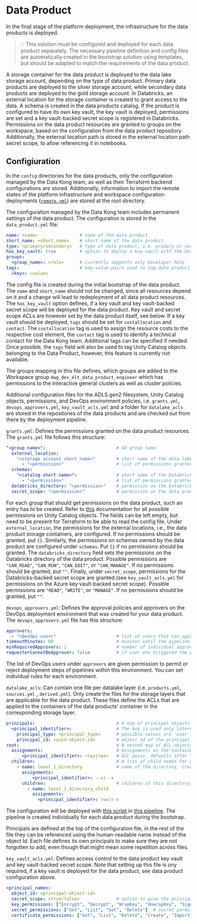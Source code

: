 # Data Product

In the final stage of the platform deployment, the infrastructure for the data
products is deployed.

> :bulb: This solution must be configured and deployed for each data product
> separately. The necessary pipeline definition and config files are
> automatically created in the bootstrap solution using templates, but should be
> adapted to match the requirements of the data product.

A storage container for the data product is deployed to the data lake storage
account, depending on the type of data product. Primary data products are
deployed to the silver storage account, while secondary data products are
deployed to the gold storage account. In Databricks, an external location for
the storage container is created to grant access to the data. A schema is
created in the data products catalog. If the product is configured to have its
own key vault, the key vault is deployed, permissions are set and a key
vault-backed secret scope is registered in Databricks. Permissions on the data
product resources are granted to groups on the workspace, based on the
configuration from the data product repository. Additionally, the external
location path is stored in the external location path secret scope, to allow
referencing it in notebooks.

## Configiuration

In the `config` directories for the data products, only the configuration
managed by the Data Kong team, as well as their Terraform backend configurations
are stored. Additionally, information to import the remote states of the
platform infrastructure and workspace configuration deployments ([`remote.yml`](../Solutions.md##remote-state-datasource-config))
are stored at the root directory.

The configuration managed by the Data Kong team includes permanent settings of
the data product. The configuration is stored in the `data_product.yml` file:

```yaml
name: <name>                # name of the data product
short_name: <short_name>    # short name of the data product
type: <primary/secondary>   # type of data product, i.e. primary or secondary
has_key_vault: true         # option to deploy a key vault with the data product
groups:
  <group_name>: <role>      # currently supports only Developer Role
tags:                       # key-value-pairs used to tag data product resources
  <key>: <value>
```

The config file is created during the initial bootstrap of the data product. The
`name` and `short_name` should not be changed, since all resources depend on it
and a change will lead to redeployment of all data product resources. The
`has_key_vault` option defines, if a key vault and key vault-backed secret scope
will be deployed for the data product. Key vault and secret scope ACLs are
however set by the data product itself, see below. If a key vault should be
deployed, `tags` should be set for `costallocation` and `contact`. The
`costallocation` tag is used to assign the resource costs to the respective cost
element, the `contact` tag is used to identify a technical contact for the Data
Kong team. Additional tags can be specified if needed. Once possible, the `tags`
field will also be used to tag Unity Catalog objects belonging to the Data
Product, however, this feature is currently not available.

The groups mapping in this file defines, which groups are added to the Workspace
group `dwg_dev_elt_data_product_engineer` which has permissions to the
interactive general clusters as well as cluster policies.

Additional configuration files for the ADLS gen2 filesystem, Unity Catalog
objects, permissions, and DevOps environment policies, i.e. `grants.yml`,
`devops_approvers.yml`, `key_vault_acls.yml` and a folder for `datalake_acls`
are stored in the repositories of the data products and are checked out from
there by the deployment pipeline.

`grants.yml`: Defines the permissions granted on the data product resources. The
`grants.yml` file follows this structure:

```yaml
"<group name>":                           # AD group name
  external_location:
    "<storage account short name>"        # short name of the data lake storage account
      - "<permission>"                    # list of permissions granted for this external location to the group
  schemas:
    "<catalog short name>":               # short name of the Databricks catalog
      - "<permission>"                    # list of permissions granted for this schema to the group
  databricks_directory: "<permission>"    # permission on the Databricks directory
  secret_scope: "<permission>"            # permission on the data product secret scope
```

For each group that should get permissions on the data product, such an entry
has to be created. Refer to
[this](https://learn.microsoft.com/en-us/azure/databricks/data-governance/unity-catalog/manage-privileges/privileges#--privilege-types-by-securable-object-in-unity-catalog)
documentation for all possible permissions on Unity Catalog objects. The fields
can be left empty, but need to be present for Terraform to be able to read the
config file. Under `external_location`, the permissions for the external
locations, i.e., the data product storage containers, are configured. If no
permissions should be granted, put `{}`. Similarly, the permissions on schemas
owned by the data product are configured under `schemas`. Put `{}` if no
permissions should be granted. The `databricks_directory` field sets the
permissions on the Databricks directory of the data product. Possible
permissions are `"CAN_READ"`, `"CAN_RUN"`, `"CAN_EDIT"`, or `"CAN_MANAGE"`. If
no permissions should be granted, put `""`. Finally, under `secret_scope`,
permissions for the Databricks-backed secret scope are granted (see
`key_vault_acls.yml` for permissions on the Azure key vault-backed secret
scope). Possible permissions are `"READ"`, `"WRITE"`, or `"MANAGE"`. If no
permissions should be granted, put `""`.

`devops_approvers.yml`: Defines the approval policies and approvers on the
DevOps deployment environment that was created for your data product. The
`devops_approvers.yml` file has this structure:

```yaml
approvers:
  - "<DevOps user>"                       # list of users that can approve deployments in this environment
timeoutMinutes: 60                        # minutes until the pipeline stops if no approval is given
minRequiredApprovers: 1                   # number of individual approvers for the pipeline to deploy
requesterCannotBeApprover: false          # if user who triggered the pipeline approve it
```

The list of DevOps users under `approvers` are given permission to permit or
reject deployment steps of pipelines within this environment. You can set
individual rules for each environment.

`datalake_acls`: Can contain one file per datalake layer (i.e. `products.yml`,
`sources.yml` , `derived.yml`). Only create the files for the storage layers
that are applicable for the data product. These files define the ACLs that are
applied to the containers of the data products' container in the corresponding
storage layer.

```yaml
principals:                               # A map of principal objects
  <principal_identifier>:                 # The key is used only internally in the ACL deployment. Should be descriptive for the principal, e.g. the principal name.
    principal_type: <principal_type>      # possible values are 'user' and 'group'. For service principals, specify 'user'.
    principal_id: <uuid-object-id>        # object Id of the principal
root:                                     # A nested map of ACL objects, starting at the container root
  assignments:                            # Assignments on the Container root
      <principal_identifier>: <rwx|rwx>   # ACL posix, defaults after "|" separator. Use the principal identifier declared above for the principals object
  children:                               # A list of child nodes for which ACLs should be specified
    - name: level_1_directory             # name of the directory, created if it doesn't exist
      assignments:
          <principal_identifier>: --x|--x
      children:                           # children of this directory, i.e. nested folders
        - name: level_1_directory_child
          assignments:
            <principal_identifier>: rwx|r-x
```

The configuration will be deployed with [this
script](https://dev.azure.com/VDP-DevOps/VAP2-WIND-DataAnalytics/_git/wind-da-platform-infra?path=%2Fbuild-scripts%2Fdatalake-acls%2Fmain.py&version=GBmain&_a=contents)
in [this
pipeline](https://dev.azure.com/VDP-DevOps/VAP2-WIND-DataAnalytics/_git/wind-da-platform-infra?path=/build-scripts/datalake-acls&version=GBmain&_a=contents).
The pipeline is created individually for each data product during the bootstrap.

Principals are defined at the top of the configuration file, in the rest of the
file they can be referenced using the human-readable name instead of the object
Id. Each file defines its own principals to make sure they are not forgotten to
add, even though that might mean some repetition across files.

`key_vault_acls.yml`: Defines access control to the data product key vault and
key vault-backed secret scope. Note that setting up this file is ony required,
if a key vault is deployed for the data product, see data product configuration
above.

```yaml
<principal_name>:
  object_id: <principal-object-id>
  secret_scope: <true/false>              # option to give the principal read permission on the key vault-backed secret scope
  key_permissions: ["Encrypt", "Decrypt", "WrapKey", "UnwrapKey", "Sign", "Verify", "Get", "List", "Create", "Update", "Import", "Delete"]  # key permissions on the Azure key vault
  secret_permissions: ["Get", "List", "Set", "Delete"]  # secret permissions on the Azure key vault
  certificate_permissions: ["Get", "List", "Delete", "Create", "Import", "Update", "ManageContacts", "GetIssuers", "ListIssuers", "SetIssuers", "DeleteIssuers", "ManageIssuers"] # certificate permissions on the Azure key vault
```
